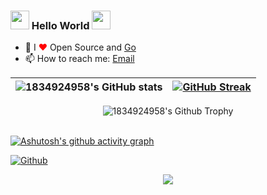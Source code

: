 ### <img src="https://emojis.slackmojis.com/emojis/images/1531849430/4246/blob-sunglasses.gif?1531849430" width="30"/> Hello World <img src="https://raw.githubusercontent.com/iampavangandhi/iampavangandhi/master/gifs/Hi.gif" width="30px">

- 🔭 I <font color="red">❤</font> Open Source and [Go](https://golang.org/)
- 📫 How to reach me: [Email](1834924958@qq.com)

 <p align="center">
 
  |   ![1834924958's GitHub stats](https://github-readme-stats.vercel.app/api?username=1834924958&show_icons=true&count_private=true&theme=nightowl)    |    [![GitHub Streak](https://github-readme-streak-stats.herokuapp.com/?user=1834924958&theme=nightowl)](https://git.io/streak-stats)     |
 | --- | --- | 
 
 <img align="center" src="https://github-profile-trophy.vercel.app/?username=1834924958&column=7&margin-w=20&theme=juicyfresh" alt="1834924958's Github Trophy" />
  <br/><br/>
  
 [![Ashutosh's github activity graph](https://activity-graph.herokuapp.com/graph?username=1834924958&theme=react-dark)](https://github.com/ashutosh00710/github-readme-activity-graph)
 
 </p>
 
[![Github](https://img.shields.io/github/followers/1834924958?label=Follow&style=social)](https://github.com/1834924958)

<p align="center">
   <img src="https://capsule-render.vercel.app/api?type=waving&color=gradient&height=100&section=footer"/>
</p>
<!--
**1834924958/1834924958** is a ✨ _special_ ✨ repository because its `README.md` (this file) appears on your GitHub profile.

Here are some ideas to get you started:

- 🔭 I’m currently working on ...
- 🌱 I’m currently learning ...
- 👯 I’m looking to collaborate on ...
- 🤔 I’m looking for help with ...
- 💬 Ask me about ...
- 📫 How to reach me: ...
- 😄 Pronouns: ...
- ⚡ Fun fact: ...
-->
